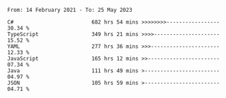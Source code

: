 <!-- [![Top Langs](https://github-readme-stats.vercel.app/api/top-langs/?username=thititongumpun&layout=compact&langs_count=7&theme=prussian)](https://github.com/thititongumpun)
[![Anurag's GitHub stats](https://github-readme-stats.vercel.app/api?username=thititongumpun&hide=stars&show_icons=true&theme=prussian)](https://github.com/thititongumpun) -->

<!--START_SECTION:waka-->

```text
From: 14 February 2021 - To: 25 May 2023

C#                         682 hrs 54 mins >>>>>>>>-----------------   30.34 %
TypeScript                 349 hrs 21 mins >>>>---------------------   15.52 %
YAML                       277 hrs 36 mins >>>----------------------   12.33 %
JavaScript                 165 hrs 12 mins >>-----------------------   07.34 %
Java                       111 hrs 49 mins >------------------------   04.97 %
JSON                       105 hrs 59 mins >------------------------   04.71 %
```

<!--END_SECTION:waka-->
